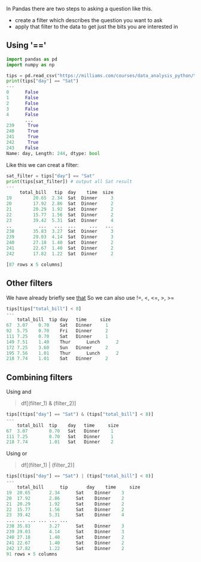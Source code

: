 In Pandas there are two steps to asking a question like this.
+ create a filter which describes the question you want to ask
+ apply that filter to the data to get just the bits you are interested in

## Using '=='
```Python
import pandas as pd
import numpy as np

tips = pd.read_csv("https://milliams.com/courses/data_analysis_python/tips.csv")
print(tips["day"] == "Sat")
---
0      False
1      False
2      False
3      False
4      False
       ...  
239     True
240     True
241     True
242     True
243    False
Name: day, Length: 244, dtype: bool
```

Like this we can creat a filter:
```Python
sat_filter = tips["day"] == "Sat"
print(tips[sat_filter]) # output all Sat result
---
     total_bill   tip  day    time  size
19        20.65  2.34  Sat  Dinner     3
20        17.92  2.86  Sat  Dinner     2
21        20.29  1.92  Sat  Dinner     2
22        15.77  1.56  Sat  Dinner     2
23        39.42  5.31  Sat  Dinner     4
..          ...   ...  ...     ...   ...
238       35.83  3.27  Sat  Dinner     3
239       29.03  4.14  Sat  Dinner     3
240       27.18  1.40  Sat  Dinner     2
241       22.67  1.40  Sat  Dinner     2
242       17.82  1.22  Sat  Dinner     2

[87 rows x 5 columns]
```

## Other filters

We have already briefly see [that](https://github.com/Cafwell/Learning-Python/blob/main/Data%20analysis/02%20More%20about%20files.md)
So we can also use !=, <, <=, >, >= 
```Python
tips[tips["total_bill"] < 8]
---
    total_bill	tip	day	  time	   size
67	3.07	0.70	Sat	  Dinner     1
92	5.75    0.70	Fri	  Dinner     2
111	7.25    0.70	Sat	  Dinner     1
149	7.51    1.40	Thur	  Lunch	     2
172	7.25	3.60	Sun	  Dinner     2
195	7.56	1.01	Thur	  Lunch	     2
218	7.74	1.01	Sat	  Dinner     2
```

## Combining filters

Using and
> df[(filter_1) & (filter_2)]
```Python
tips[(tips["day"] == "Sat") & (tips["total_bill"] < 8)]
---
	total_bill  tip	   day	 time	  size
67	3.07	    0.70   Sat	 Dinner	   1
111	7.25	    0.70   Sat   Dinner	   1
218	7.74	    1.01   Sat	 Dinner	   2
```

Using or
> df[(filter_1) | (filter_2)]
```Python
tips[(tips["day"] == "Sat") | (tips["total_bill"] < 8)]
---
    total_bill	    tip	      day	 time	  size
19	20.65	    2.34      Sat	 Dinner	   3
20	17.92	    2.86      Sat	 Dinner	   2
21	20.29	    1.92      Sat	 Dinner	   2
22	15.77	    1.56      Sat	 Dinner	   2
23	39.42	    5.31      Sat	 Dinner	   4
...	...	...	...	...	...
238	35.83	    3.27      Sat	 Dinner	   3
239	29.03       4.14      Sat	 Dinner	   3
240	27.18	    1.40      Sat	 Dinner	   2
241	22.67	    1.40      Sat	 Dinner	   2
242	17.82	    1.22      Sat	 Dinner	   2
91 rows × 5 columns
```
